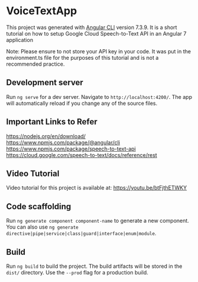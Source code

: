 # VoiceTextApp

This project was generated with [Angular CLI](https://github.com/angular/angular-cli) version 7.3.9.
It is a short tutorial on how to setup Google Cloud Speech-to-Text API in an Angular 7 application

Note: Please ensure to not store your API key in your code. It was put in the environment.ts file for the purposes of this tutorial and is not a recommended practice. 

## Development server

Run `ng serve` for a dev server. Navigate to `http://localhost:4200/`. The app will automatically reload if you change any of the source files.

## Important Links to Refer

https://nodejs.org/en/download/
https://www.npmjs.com/package/@angular/cli
https://www.npmjs.com/package/speech-to-text-api
https://cloud.google.com/speech-to-text/docs/reference/rest

## Video Tutorial

Video tutorial for this project is available at: https://youtu.be/btFjthETWKY

## Code scaffolding

Run `ng generate component component-name` to generate a new component. You can also use `ng generate directive|pipe|service|class|guard|interface|enum|module`.

## Build

Run `ng build` to build the project. The build artifacts will be stored in the `dist/` directory. Use the `--prod` flag for a production build.

